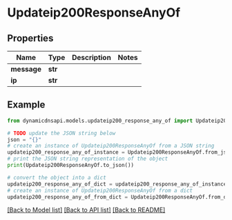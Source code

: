 # Updateip200ResponseAnyOf


## Properties

Name | Type | Description | Notes
------------ | ------------- | ------------- | -------------
**message** | **str** |  | 
**ip** | **str** |  | 

## Example

```python
from dynamicdnsapi.models.updateip200_response_any_of import Updateip200ResponseAnyOf

# TODO update the JSON string below
json = "{}"
# create an instance of Updateip200ResponseAnyOf from a JSON string
updateip200_response_any_of_instance = Updateip200ResponseAnyOf.from_json(json)
# print the JSON string representation of the object
print(Updateip200ResponseAnyOf.to_json())

# convert the object into a dict
updateip200_response_any_of_dict = updateip200_response_any_of_instance.to_dict()
# create an instance of Updateip200ResponseAnyOf from a dict
updateip200_response_any_of_from_dict = Updateip200ResponseAnyOf.from_dict(updateip200_response_any_of_dict)
```
[[Back to Model list]](../README.md#documentation-for-models) [[Back to API list]](../README.md#documentation-for-api-endpoints) [[Back to README]](../README.md)


